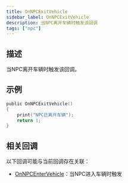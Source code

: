 ```yaml
---
title: OnNPCExitVehicle
sidebar_label: OnNPCExitVehicle
description: 当NPC离开车辆时触发该回调
tags: ["npc"]
---
```


## 描述

当NPC离开车辆时触发该回调。

## 示例

```c
public OnNPCExitVehicle()
{
    print("NPC已离开车辆");
    return 1;
}
```

## 相关回调

以下回调可能与当前回调存在关联：

- [OnNPCEnterVehicle](OnNPCEnterVehicle)：当NPC进入车辆时触发
